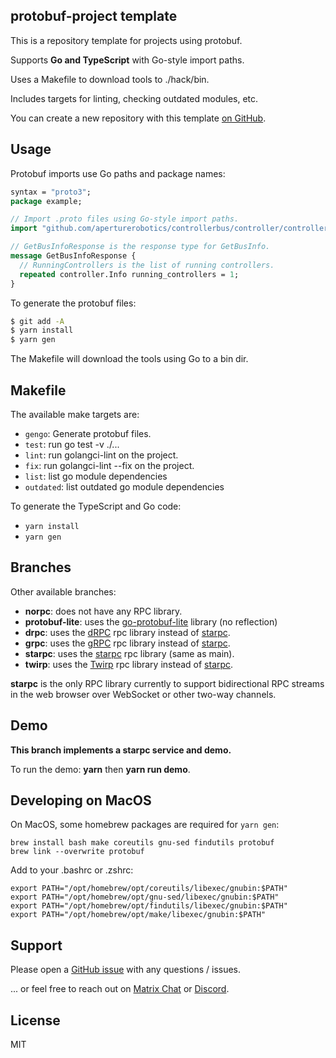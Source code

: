 ## protobuf-project template

This is a repository template for projects using protobuf.

Supports **Go and TypeScript** with Go-style import paths.

Uses a Makefile to download tools to ./hack/bin.

Includes targets for linting, checking outdated modules, etc.

You can create a new repository with this template [on GitHub].

[on GitHub]: https://github.com/aperturerobotics/protobuf-project

## Usage

Protobuf imports use Go paths and package names:

```protobuf
syntax = "proto3";
package example;

// Import .proto files using Go-style import paths.
import "github.com/aperturerobotics/controllerbus/controller/controller.proto";

// GetBusInfoResponse is the response type for GetBusInfo.
message GetBusInfoResponse {
  // RunningControllers is the list of running controllers.
  repeated controller.Info running_controllers = 1;
}
```

To generate the protobuf files:

```bash
$ git add -A
$ yarn install
$ yarn gen
```

The Makefile will download the tools using Go to a bin dir.

## Makefile

The available make targets are:

 - `gengo`: Generate protobuf files.
 - `test`: run go test -v ./...
 - `lint`: run golangci-lint on the project.
 - `fix`: run golangci-lint --fix on the project.
 - `list`: list go module dependencies
 - `outdated`: list outdated go module dependencies

To generate the TypeScript and Go code:

 - `yarn install`
 - `yarn gen`

## Branches

Other available branches:

 - **norpc**: does not have any RPC library.
 - **protobuf-lite**: uses the [go-protobuf-lite] library (no reflection)
 - **drpc**: uses the [dRPC] rpc library instead of [starpc].
 - **grpc**: uses the [gRPC] rpc library instead of [starpc].
 - **starpc**: uses the [starpc] rpc library (same as main).
 - **twirp**: uses the [Twirp] rpc library instead of [starpc].

[dRPC]: https://github.com/storj/drpc
[gRPC]: https://github.com/grpc/grpc
[starpc]: https://github.com/aperturerobotics/starpc
[Twirp]: https://github.com/twitchtv/twirp
[go-protobuf-lite]: https://github.com/aperturerobotics/go-protobuf-lite

**starpc** is the only RPC library currently to support bidirectional RPC streams in the web browser over WebSocket or other two-way channels.

## Demo

**This branch implements a starpc service and demo.**

To run the demo: **yarn** then **yarn run demo**.

## Developing on MacOS

On MacOS, some homebrew packages are required for `yarn gen`:

```
brew install bash make coreutils gnu-sed findutils protobuf
brew link --overwrite protobuf
```

Add to your .bashrc or .zshrc:

```
export PATH="/opt/homebrew/opt/coreutils/libexec/gnubin:$PATH"
export PATH="/opt/homebrew/opt/gnu-sed/libexec/gnubin:$PATH"
export PATH="/opt/homebrew/opt/findutils/libexec/gnubin:$PATH"
export PATH="/opt/homebrew/opt/make/libexec/gnubin:$PATH"
```

## Support

Please open a [GitHub issue] with any questions / issues.

[GitHub issue]: https://github.com/aperturerobotics/protobuf-project/issues/new

... or feel free to reach out on [Matrix Chat] or [Discord].

[Discord]: https://discord.gg/KJutMESRsT
[Matrix Chat]: https://matrix.to/#/#aperturerobotics:matrix.org

## License

MIT
